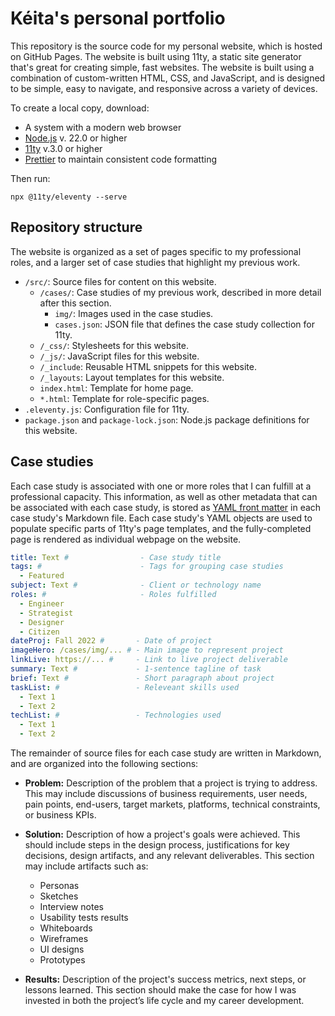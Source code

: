 # Kéita's personal portfolio

This repository is the source code for my personal website, which is hosted on GitHub Pages. The website is built using 11ty, a static site generator that's great for creating simple, fast websites. The website is built using a combination of custom-written HTML, CSS, and JavaScript, and is designed to be simple, easy to navigate, and responsive across a variety of devices.

To create a local copy, download:

- A system with a modern web browser
- [Node.js](https://nodejs.org/en/) v. 22.0 or higher
- [11ty](https://www.11ty.dev/) v.3.0 or higher
- [Prettier](https://prettier.io/) to maintain consistent code formatting

Then run:

```
npx @11ty/eleventy --serve
```

## Repository structure

The website is organized as a set of pages specific to my professional roles, and a larger set of case studies that highlight my previous work.

- `/src/`: Source files for content on this website.
  - `/cases/`: Case studies of my previous work, described in more detail after this section.
    - `img/`: Images used in the case studies.
    - `cases.json`: JSON file that defines the case study collection for 11ty.
  - `/_css/`: Stylesheets for this website.
  - `/_js/`: JavaScript files for this website.
  - `/_include`: Reusable HTML snippets for this website.
  - `/_layouts`: Layout templates for this website.
  - `index.html`: Template for home page.
  - `*.html`: Template for role-specific pages.
- `.eleventy.js`: Configuration file for 11ty.
- `package.json` and `package-lock.json`: Node.js package definitions for this website.

## Case studies

Each case study is associated with one or more roles that I can fulfill at a professional capacity. This information, as well as other metadata that can be associated with each case study, is stored as [YAML front matter](https://jekyllrb.com/docs/front-matter/) in each case study's Markdown file. Each case study's YAML objects are used to populate specific parts of 11ty's page templates, and the fully-completed page is rendered as individual webpage on the website.

```yaml
title: Text #                - Case study title
tags: #                      - Tags for grouping case studies
  - Featured
subject: Text #              - Client or technology name
roles: #                     - Roles fulfilled
  - Engineer
  - Strategist
  - Designer
  - Citizen
dateProj: Fall 2022 #       - Date of project
imageHero: /cases/img/... # - Main image to represent project
linkLive: https://... #     - Link to live project deliverable
summary: Text #             - 1-sentence tagline of task
brief: Text #               - Short paragraph about project
taskList: #                 - Releveant skills used
  - Text 1
  - Text 2
techList: #                 - Technologies used
  - Text 1
  - Text 2
```

The remainder of source files for each case study are written in Markdown, and are organized into the following sections:

- **Problem:** Description of the problem that a project is trying to address. This may include discussions of business requirements, user needs, pain points, end-users, target markets, platforms, technical constraints, or business KPIs.

- **Solution:** Description of how a project's goals were achieved. This should include steps in the design process, justifications for key decisions, design artifacts, and any relevant deliverables. This section may include artifacts such as:

  - Personas
  - Sketches
  - Interview notes
  - Usability tests results
  - Whiteboards
  - Wireframes
  - UI designs
  - Prototypes

- **Results:** Description of the project's success metrics, next steps, or lessons learned. This section should make the case for how I was invested in both the project’s life cycle and my career development.
